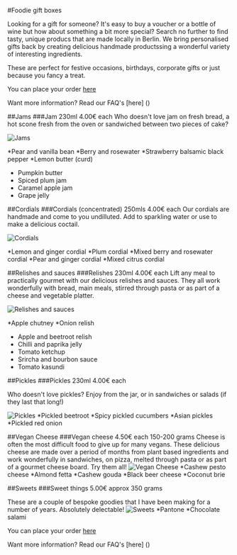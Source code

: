 #Foodie gift boxes

Looking for a gift for someone? It's easy to buy a voucher or a bottle of wine but how about something a bit more special? Search no further to find tasty, unique producs that are made locally in Berlin. We bring personalised gifts back by creating delicious handmade productssing a wonderful variety of interesting ingredients. 

These are perfect for festive occasions, birthdays, corporate gifts or just because you fancy a treat.

You can place your order [here](https://docs.google.com/forms/d/1FhpefEhbsJrLObpX4wvk-PI2TlxwhjzPK1OStJnjr8o/viewform)

Want more information? Read our FAQ's [here] ()


##Jams
###Jam 230ml 4.00€ each
Who doesn't love jam on fresh bread, a hot scone fresh from the oven or sandwiched between two pieces of cake?

![Jams](http://atravellingcook.com/wp-content/uploads/2015/10/jam.jpg)

*Pear and vanilla bean
*Berry and rosewater
*Strawberry balsamic black pepper
*Lemon butter (curd)
* Pumpkin butter
* Spiced plum jam
* Caramel apple jam
* Grape jelly

##Cordials
###Cordials (concentrated) 250mls 4.00€ each
Our cordials are handmade and come to you undilluted. Add to sparkling water or use to make a delicious coctail. 

![Cordials](http://atravellingcook.com/wp-content/uploads/2015/10/cordials.jpg)

*Lemon and ginger cordial
*Plum cordial
*Mixed berry and rosewater cordial
*Pear and ginger cordial
*Mixed citrus cordial


##Relishes and sauces
###Relishes 230ml 4.00€ each
Lift any meal to practically gourmet with our delicious relishes and sauces. They all work wonderfully with bread, main meals, stirred through pasta or as part of a cheese and vegetable platter.

![Relishes and sauces](http://atravellingcook.com/wp-content/uploads/2015/10/chutneys.jpg)

*Apple chutney
*Onion relish
* Apple and beetroot relish
* Chilli and paprika jelly
* Tomato ketchup
* Srircha and bourbon sauce
* Tomato kasundi

##Pickles
###Pickles 230ml 4.00€ each

Who doesn't love pickles? Enjoy from the jar, or in sandwiches or salads (if they last that long!)

![Pickles](http://atravellingcook.com/wp-content/uploads/2015/10/pickles.jpg)
*Pickled beetroot
*Spicy pickled cucumbers
*Asian pickles
*Pickled red onion


##Vegan Cheese
###Vegan cheese 4.50€ each 150-200 grams
Cheese is often the most difficult food to give up for many vegans. These delicious cheese are made over a period of months from plant based ingredients and work wonderfully in sandwiches, on pizza, melted through pasta or as part of a gourmet cheese board. Try them all! 
![Vegan Cheese](http://atravellingcook.com/wp-content/uploads/2015/10/cheese.jpg)
*Cashew pesto cheese
*Almond fetta
*Cashew gouda
*Black beer cheese
*Coconut brie

##Sweets
###Sweet things 5.00€ approx 350 grams

These are a couple of bespoke goodies that I have been making for a number of years. Absolutely delectable! 
![Sweets](http://atravellingcook.com/wp-content/uploads/2015/10/sweet.jpg)
*Pantone
*Chocolate salami


You can place your order [here](https://docs.google.com/forms/d/1FhpefEhbsJrLObpX4wvk-PI2TlxwhjzPK1OStJnjr8o/viewform)

Want more information? Read our FAQ's [here] ()




